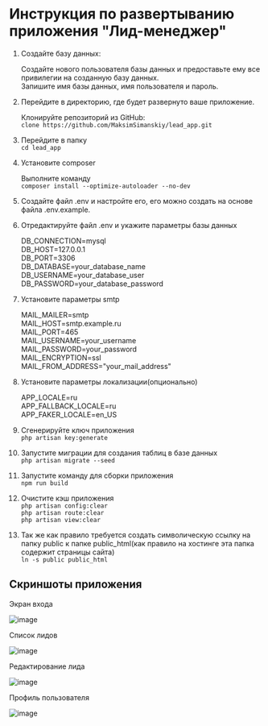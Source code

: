 # Инструкция по развертыванию приложения "Лид-менеджер"

1. Создайте базу данных:<br>

    Создайте нового пользователя базы данных и предоставьте ему все привилегии на созданную базу данных.<br>
    Запишите имя базы данных, имя пользователя и пароль.<br>

2. Перейдите в директорию, где будет развернуто ваше приложение.<br>

    Клонируйте  репозиторий из GitHub:<br>
    ```clone https://github.com/MaksimSimanskiy/lead_app.git```<br>

3. Перейдите в папку<br> ```cd lead_app```<br>

4. Установите composer<br>

    Выполните команду <br>
    ```composer install --optimize-autoloader --no-dev```<br>

5. Создайте файл .env и настройте его, его можно создать на основе файла .env.example.<br>

6. Отредактируйте файл .env и укажите параметры базы данных<br>

    DB_CONNECTION=mysql<br>
    DB_HOST=127.0.0.1<br>
    DB_PORT=3306<br>
    DB_DATABASE=your_database_name<br>
    DB_USERNAME=your_database_user<br>
    DB_PASSWORD=your_database_password<br>

7. Установите параметры smtp<br>

    MAIL_MAILER=smtp<br>
    MAIL_HOST=smtp.example.ru<br>
    MAIL_PORT=465<br>
    MAIL_USERNAME=your_username<br>
    MAIL_PASSWORD=your_password<br>
    MAIL_ENCRYPTION=ssl<br>
    MAIL_FROM_ADDRESS="your_mail_address"<br>

8. Установите параметры локализации(опционально)<br>

    APP_LOCALE=ru<br>
    APP_FALLBACK_LOCALE=ru<br>
    APP_FAKER_LOCALE=en_US<br>

9. Сгенерируйте ключ приложения<br>
    ```php artisan key:generate```<br>

10. Запустите миграции для создания таблиц в базе данных<br>
    ```php artisan migrate --seed```<br>
    
11. Запустите команду для сборки приложения<br>
    ```npm run build```<br>

12. Очистите кэш приложения<br>
    ```php artisan config:clear```<br>
    ```php artisan route:clear```<br>
    ```php artisan view:clear```<br>

13. Так же как правило требуется создать символическую ссылку на папку public к папке public_html(как правило на хостинге эта папка содержит страницы сайта)<br>
    ```ln -s public public_html```

## Скриншоты приложения
Экран входа<br>

![image](https://github.com/user-attachments/assets/e73b5ac3-5ae1-41b8-9c1a-b6ed5b5b4554)<br>

Список лидов<br>

![image](https://github.com/user-attachments/assets/0e1a3403-19dc-41e7-9279-083f681ff187)<br>

Редактирование лида<br>

![image](https://github.com/user-attachments/assets/c52ea381-ca4a-4b0a-94f8-73b6984a3b61)<br>

Профиль пользователя<br>

![image](https://github.com/user-attachments/assets/4545ff2c-02c1-4ed8-8a5b-051a65f6ce42)<br>